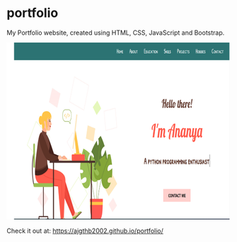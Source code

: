 # portfolio
My Portfolio website, created using HTML, CSS, JavaScript and Bootstrap.

<img src="images/portfolio_website_screenshot.png" height="400" width="800">

Check it out at:  https://ajgthb2002.github.io/portfolio/

